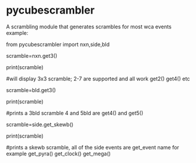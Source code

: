 # pycubescrambler
A scrambling module that generates scrambles for most wca events
example:

from pycubescrambler import nxn,side,bld

scramble=nxn.get3()

print(scramble)

#will display 3x3 scramble; 2-7 are supported and all work get2() get4() etc

scramble=bld.get3()

print(scramble)

#prints a 3bld scramble 4 and 5bld are get4() and get5()

scramble=side.get_skewb()

print(scramble)

#prints a skewb scramble, all of the side events are get_event name for example get_pyra() get_clock() get_mega()
